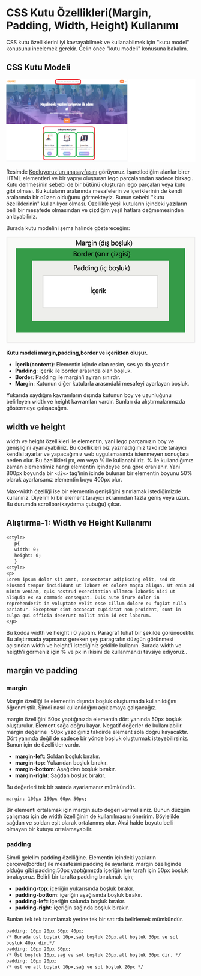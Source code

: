 # CSS Kutu Özellikleri(Margin, Padding, Width, Height) Kullanımı

CSS kutu özelliklerini iyi kavrayabilmek ve kullanabilmek için "kutu model" konusunu incelemek gerekir. Gelin önce "kutu modeli" konusuna bakalım.

## CSS Kutu Modeli

![gorsel1](https://raw.githubusercontent.com/Kodluyoruz/taskforce/main/css/css-kutu-ozelliklerimargin%2C-padding%2C-width%2C-height-kullanimi/figures/box.png)

Resimde [Kodluyoruz'un anasayfasını](https://kodluyoruz.org) görüyoruz. İşaretlediğim alanlar birer HTML elementleri ve bir yapıyı oluşturan lego parçalarından sadece birkaçı. Kutu denmesinin sebebi de bir bütünü oluşturan lego parçaları veya kutu gibi olması. Bu kutuların aralarında mesafelerin ve içeriklerinin de kendi aralarında bir düzen olduğunu görmekteyiz. Bunun sebebi "kutu özelliklerinin" kullanılıyor olması. Özellikle yeşil kutuların içindeki yazıların belli bir mesafede olmasından ve çizdiğim yeşil hatlara değmemesinden anlayabiliriz.

Burada kutu modelini şema halinde göstereceğim:

![gorsel2](https://raw.githubusercontent.com/Kodluyoruz/taskforce/main/css/css-kutu-ozelliklerimargin%2C-padding%2C-width%2C-height-kullanimi/figures/boxmodel_.png)

**Kutu modeli margin,padding,border ve içerikten oluşur.**

- **İçerik(content)**: Elementin içinde olan resim, ses ya da yazıdır.
- **Padding**: İçerik ile border arasında olan boşluk.
- **Border**: Padding ile margin'i ayıran sınırdır.
- **Margin**: Kutunun diğer kutularla arasındaki mesafeyi ayarlayan boşluk.

Yukarıda saydığım kavramların dışında kutunun boy ve uzunluğunu belirleyen width ve height kavramları vardır. Bunları da alıştırmalarımızda göstermeye çalışacağım.

## width ve height

width ve height özellikleri ile elementin, yani lego parçamızın boy ve genişliğini ayarlayabiliriz. Bu özellikleri biz yazmadığımız takdirde tarayıcı kendisi ayarlar ve yapacağımız web uygulamasında istenmeyen sonuçlara neden olur. Bu özellikleri px, em veya % ile kullanabiliriz. % ile kullandığımız zaman elementimiz hangi elementin içindeyse ona göre oranlanır. Yani 800px boyunda bir ```<div>``` tag'inin içinde bulunan bir elementin boyunu 50% olarak ayarlarsanız elementin boyu 400px olur.

Max-width özelliği ise bir elementin genişliğini sınırlamak istediğimizde kullanırız. Diyelim ki bir element tarayıcı ekranından fazla geniş veya uzun. Bu durumda scrollbar(kaydırma çubuğu) çıkar.

## Alıştırma-1: Width ve Height Kullanımı

```
<style>
   p{
   width: 0;
   height: 0;
   }
<style>
<p>
Lorem ipsum dolor sit amet, consectetur adipiscing elit, sed do eiusmod tempor incididunt ut labore et dolore magna aliqua. Ut enim ad minim veniam, quis nostrud exercitation ullamco laboris nisi ut aliquip ex ea commodo consequat. Duis aute irure dolor in reprehenderit in voluptate velit esse cillum dolore eu fugiat nulla pariatur. Excepteur sint occaecat cupidatat non proident, sunt in culpa qui officia deserunt mollit anim id est laborum.
</p>
```

Bu kodda width ve height'i 0 yaptım. Paragraf tuhaf bir şekilde görünecektir. Bu alıştırmada yapmanız gereken şey paragrafın düzgün görünmesi açısından width ve height'i istediğiniz şekilde kullanın. Burada width ve heigth'i görmeniz için % ve px in ikisini de kullanmanızı tavsiye ediyoruz..

## margin ve padding

### margin

Margin özelliği ile elementin dışında boşluk oluşturmada kullanıldığını öğrenmiştik. Şimdi nasıl kullanıldığını açıklamaya çalışacağız.

margin özelliğini 50px yaptığınızda elementin dört yanında 50px boşluk oluşturulur. Element sağa doğru kayar. Negatif değerler de kullanılabilir. margin değerine -50px yazdığınız takdirde element sola doğru kayacaktır. Dört yanında değil de sadece bir yönde boşluk oluşturmak isteyebilirsiniz. Bunun için de özellikler vardır.

- **margin-left**: Soldan boşluk bırakır.
- **margin-top**: Yukarıdan boşluk bırakır.
- **margin-bottom**: Aşağıdan boşluk bırakır.
- **margin-right**: Sağdan boşluk bırakır.

Bu değerleri tek bir satırda ayarlamanız mümkündür.

```
margin: 100px 150px 60px 50px;
```

Bir elementi ortalamak için margin:auto değeri vermelisiniz. Bunun düzgün çalışması için de width özelliğinin de kullanılmasını öneririm. Böylelikle sağdan ve soldan eşit olarak ortalanmış olur. Aksi halde boyutu belli olmayan bir kutuyu ortalamayabilir.

### padding

Şimdi gelelim padding özelliğine. Elementin içindeki yazıların çerçeve(border) ile mesafesini padding ile ayarlarız. margin özelliğinde olduğu gibi padding:50px yaptığımızda içeriğin her tarafı için 50px boşluk bırakıyoruz. Belirli bir tarafta padding bırakmak için;

- **padding-top**: içeriğin yukarısında boşluk bırakır.
- **padding-bottom**: içeriğin aşağısında boşluk bırakır.
- **padding-left**: içeriğin solunda boşluk bırakır.
- **padding-right**: içeriğin sağında boşluk bırakır.

Bunları tek tek tanımlamak yerine tek bir satırda belirlemek mümkündür.

```
padding: 10px 20px 30px 40px;
/* Burada üst boşluk 10px,sağ boşluk 20px,alt boşluk 30px ve sol boşluk 40px dir.*/
padding: 10px 20px 30px;
/* Üst boşluk 10px,sağ ve sol boşluk 20px,alt boşluk 30px dir. */
padding: 10px 20px;
/* üst ve alt boşluk 10px,sağ ve sol boşluk 20px */
```



